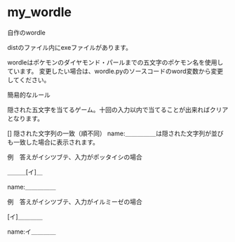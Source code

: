 # my_wordle
自作のwordle

distのファイル内にexeファイルがあります。

wordleはポケモンのダイヤモンド・パールまでの五文字のポケモン名を使用しています。
変更したい場合は、wordle.pyのソースコードのword変数から変更してください。

簡易的なルール

隠された五文字を当てるゲーム。十回の入力以内で当てることが出来ればクリアとなります。

[] 隠された文字列の一致（順不同）
name:＿＿＿＿＿は隠された文字列が並びも一致した場合に表示されます。

例　答えがイシツブテ、入力がポッタイシの場合

＿＿＿[イ]＿

name:＿＿＿＿＿

例　答えがイシツブテ、入力がイルミーゼの場合

[イ]＿＿＿＿

name:イ＿＿＿＿
